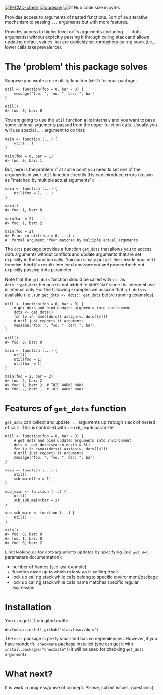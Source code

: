 [![R-CMD-check](https://github.com/stasvlasov/get_dots/workflows/R-CMD-check/badge.svg)](https://github.com/stasvlasov/get_dots/actions)
[![codecov](https://codecov.io/gh/stasvlasov/get_dots/branch/master/graph/badge.svg?token=ACDBEL2JY5)](https://codecov.io/gh/stasvlasov/get_dots)
![GitHub code size in bytes](https://img.shields.io/github/languages/code-size/stasvlasov/get_dots)

Provides access to arguments of nested functions. Sort of an alterative mechanism to passing `...` arguments but with more features.

Provides access to higher level call's arguments (including `...` dots arguments) without explicitly passing it through calling stack and allows updating default values that are explicitly set throughout calling stack (i.e., lower calls take prevalence).


# The 'problem' this package solves

Suppose you wrote a nice utility funciton (`util`) for your package:

    util <- function(foo = 0, bar = 0) {
        message("foo: ", foo, ", bar: ", bar)
    }
    
    util()
    #> foo: 0, bar: 0

You are going to use this `util` function a lot internaly and you want to pass some optional arguments passed from the upper function calls. Usually you will use special `...` argument to do that:

    main <- function (...) {
        util(...)
    }
    
    main(foo = 0, bar = 1)
    #> foo: 0, bar: 1

But, here is the problem: if at some point you need to set one of the arguments in your `util` function directlly this can introduce errors (known as "matched by multiple actual arguments"):

    main <- function (...) {
        util(foo = 1, ...)
    }
    
    main()
    #> foo: 1, bar: 0
    
    main(bar = 2)
    #> foo: 1, bar: 2
    
    main(foo = 2)
    #> Error in util(foo = 0, ...) :
    #  formal argument "foo" matched by multiple actual arguments

The `dots` package provides a function `get_dots` that allows you to access dots arguments without conflicts and update arguments that are set explicitly in the function calls. You can simply put `get_dots` inside your `util` function, bind it's results into local environment and proceed with out explicitly passing dots parameter.

Note that the `get_dots` function should be called with `:::` as `dots:::get_dots` because is not added to `NAMESPACE` since the intended use is internal only. For the following examples we assume that `get_dots` is available (i.e., run `get_dots <- dots:::get_dots` before running examples).

    util <- function(foo = 0, bar = 0) {
        # get dots and bind updated arguments into environment
        dots <- get_dots()
        for (v in names(dots)) assign(v, dots[[v]])
        # util just reports it arguments
        message("foo: ", foo, ", bar: ", bar)
    }
    
    util()
    #> foo: 0, bar: 0
    
    main <- function (...) {
        util()
        util(foo = 1) 
        util(bar = 1)
    }
    
    main(foo = 2, bar = 2)
    #> foo: 2, bar: 2
    #> foo: 1, bar: 2  # THIS WORKS NOW!
    #> foo: 2, bar: 1  # THIS WORKS NOW!


# Features of `get_dots` function

`get_dots` can collect and update `...` arguments up through stack of nested of calls. This is controlled with `search_depth` parameter

    util <- function(foo = 0, bar = 0) {
        # get dots and bind updated arguments into environment
        dots <- get_dots(search_depth = 3L)
        for (v in names(dots)) assign(v, dots[[v]])
        # util just reports it arguments
        message("foo: ", foo, ", bar: ", bar)
    }
    
    main <- function (...) {
        util()
        sub_main(foo = 1)
    }
    
    sub_main <- function (...) {
        util()
        sub_sub_main(bar = 2)
    }
    
    sub_sub_main <- function (...) {
        util()
    }
    
    main()
    #> foo: 0, bar: 0
    #> foo: 1, bar: 0
    #> foo: 0, bar: 2

Limit looking up for dots arguments updates by specifying (see `get_dot` parameters documentation):

-   number of frames (see last example)
-   function name up to which to look up in calling stack
-   look up calling stack while calls belong to specific environment/package
-   look up calling stack while calls name matches specific regular expression


# Installation

You can get it from github with:

    devtools::install_github("stasvlasov/dots")

The `dots` package is pretty small and has no dependencies. However, if you have wonderful `checkmate` package  installed (you can get it with `install.packages("checkmate")`) it will be used for checking `get_dots` arguments.


# What next?

It is work in progress/prove of concept. Please, submit issues, questions:)

